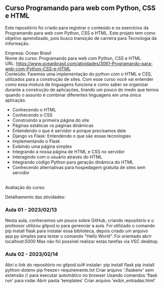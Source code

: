 ## Curso Programando para web com Python, CSS e HTML

Este repositório foi criado para registrar o conteúdo e os exercícios da Programando para web com Python, CSS e HTML. Este projeto tem como objetivo aprendizado, pois busco transição de carreira para Tecnologia da informação.

Empresa: Ocean Brasil <br>
Nome do curso: Programando para web com Python, CSS e HTML<br>
URL: https://www.oceanbrasil.com/atividades/3061-Programando-para-web-com-Python-CSS-e-HTML<br>
Conteúdo: Faremos uma implementação do python com o HTML e CSS, utilizados para a construção de sites. Com esse curso você vai entender como essa mistura de linguagens funciona e como saber se organizar durante a construção de aplicações, tirando um pouco do medo que temos quando o assunto é combinar diferentes linguagens em uma única aplicação.<br>

- Conhecendo o HTML
- Conhecendo o CSS
- Construindo a primeira página do site
- Páginas estáticas vs páginas dinâmicas
- Entendendo o que é servidor e porque precisamos dele
- Django vs Flask: Entendendo o que são essas tecnologias
- Implementando o Flask
- Exibindo uma página simples
- Integrando a nossa página de HTML e CSS no servidor
- Interagindo com o usuário através do HTML
- Integrando código Python para geração dinâmica do HTML
- Conhecendo alternativas para hospedagem gratuita de sites sem servidor
<br>
Avaliação do curso:<br>

Detalhamento das atividades:

### Aula 01 - 2023/02/13<br>
Nesta aula, conhecemos um pouco sobre GitHub, criando repositório e o professor utilizou gitpod.io para gerenciar a aula.
Foi utilizado o comando pip install flask para instalar essa biblioteca, depois criado um arquivo app.py simples para testar o comando "Hello World".
Foi orientado abrir localhost:5000
Mas não foi possível realizar estas tarefas via VSC desktop.

### Aula 02 - 2023/02/14<br>
Abri o link do repositório no gitpod.io/#
instalar:
  pip install flask
  pip install python-dotenv
  pip freeze> requirements.txt
Criar arquivo '.flaskenv' sem extensão // para executar automático no browser
Usando comandos 'flask run' para rodar
Abrir pasta 'templates'
Criar arquivo 'exibir_entradas.html'

